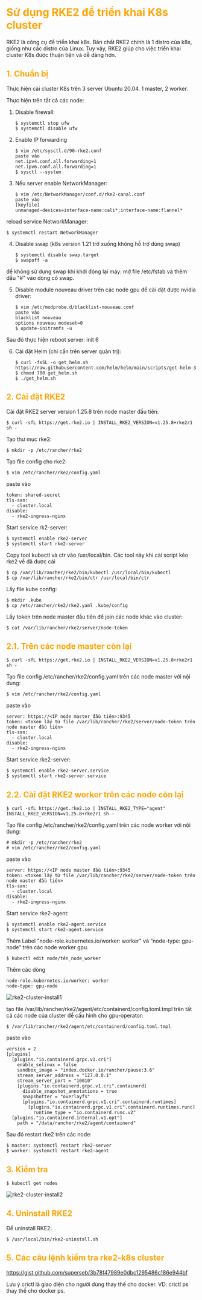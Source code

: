 <h1 style="color:orange">Sử dụng RKE2 để triển khai K8s cluster</h1>
RKE2 là công cụ để triển khai k8s. Bản chất RKE2 chính là 1 distro của k8s, giống như các distro của Linux. Tuy vậy, RKE2 giúp cho việc triển khai cluster K8s được thuận tiện và dễ dàng hơn.
<h2 style="color:orange">1. Chuẩn bị</h2>
Thực hiện cài cluster K8s trên 3 server Ubuntu 20.04. 1 master, 2 worker.

Thực hiện trên tất cả các node:<br>
1. Disable firewall:

       $ systemctl stop ufw
       $ systemctl disable ufw
2. Enable IP forwarding
    
       $ vim /etc/sysctl.d/90-rke2.conf
       paste vào
       net.ipv4.conf.all.forwarding=1
       net.ipv6.conf.all.forwarding=1
       $ sysctl --system
3. Nếu server enable NetworkManager:
   
       $ vim /etc/NetworkManager/conf.d/rke2-canal.conf
       paste vào
       [keyfile]
       unmanaged-devices=interface-name:cali*;interface-name:flannel*
reload service NetworkManager:

    $ systemctl restart NetworkManager
4. Disable swap (k8s version 1.21 trở xuống không hỗ trợ dùng swap) 

       $ systemctl disable swap.target
       $ swapoff -a
để không sử dụng swap khi khởi động lại máy: mở file /etc/fstab và thêm dấu "#" vào dòng có swap.

5. Disable module nouveau driver trên các node gpu để cài đặt được nvidia driver:

       $ vim /etc/modprobe.d/blacklist-nouveau.conf
       paste vào
       blacklist nouveau
       options nouveau modeset=0
       $ update-initramfs -u
Sau đó thực hiện reboot server: init 6

6. Cài đặt Helm (chỉ cần trên server quản trị):

       $ curl -fsSL -o get_helm.sh https://raw.githubusercontent.com/helm/helm/main/scripts/get-helm-3
       $ chmod 700 get_helm.sh
       $ ./get_helm.sh
<h2 style="color:orange">2. Cài đặt RKE2</h2>

Cài đặt RKE2 server version 1.25.8 trên node master đầu tiên:

    $ curl -sfL https://get.rke2.io | INSTALL_RKE2_VERSION=v1.25.8+rke2r1 sh -
Tạo thư mục rke2:

    $ mkdir -p /etc/rancher/rke2
Tạo file config cho rke2:

    $ vim /etc/rancher/rke2/config.yaml
paste vào

    token: shared-secret
    tls-san:
      - cluster.local
    disable: 
      - rke2-ingress-nginx
Start service rk2-server:
    
    $ systemctl enable rke2-server
    $ systemctl start rke2-server
Copy tool kubectl và ctr vào /usr/local/bin. Các tool này khi cài script kéo rke2 về đã được cài

    $ cp /var/lib/rancher/rke2/bin/kubectl /usr/local/bin/kubectl
    $ cp /var/lib/rancher/rke2/bin/ctr /usr/local/bin/ctr
Lấy file kube config:

    $ mkdir .kube
    $ cp /etc/rancher/rke2/rke2.yaml .kube/config
Lấy token trên node master đầu tiên để join các node khác vào cluster:

    $ cat /var/lib/rancher/rke2/server/node-token
<h2 style="color:orange">2.1. Trên các node master còn lại</h2>

    $ curl -sfL https://get.rke2.io | INSTALL_RKE2_VERSION=v1.25.8+rke2r1 sh -
Tạo file config /etc/rancher/rke2/config.yaml trên các node master với nội dung:

    $ vim /etc/rancher/rke2/config.yaml
paste vào

    server: https://<IP node master đầu tiên>:9345
    token: <token lấy từ file /var/lib/rancher/rke2/server/node-token trên node master đầu tiên>
    tls-san:
      - cluster.local
    disable: 
      - rke2-ingress-nginx
Start service rke2-server:

    $ systemctl enable rke2-server.service
    $ systemctl start rke2-server.service
<h2 style="color:orange">2.2. Cài đặt RKE2 worker trên các node còn lại</h2>

    $ curl -sfL https://get.rke2.io | INSTALL_RKE2_TYPE="agent" INSTALL_RKE2_VERSION=v1.25.8+rke2r1 sh -
Tạo file config /etc/rancher/rke2/config.yaml trên các node worker với nội dung:

    # mkdir -p /etc/rancher/rke2
    # vim /etc/rancher/rke2/config.yaml
paste vào

    server: https://<IP node master đầu tiên>:9345
    token: <token lấy từ file /var/lib/rancher/rke2/server/node-token trên node master đầu tiên>
    tls-san:
      - cluster.local
    disable: 
      - rke2-ingress-nginx
Start service rke2-agent:

    $ systemctl enable rke2-agent.service
    $ systemctl start rke2-agent.service
Thêm Label "node-role.kubernetes.io/worker: worker" và “node-type: gpu-node” trên các node worker gpu.

    $ kubectl edit node/tên_node_worker
Thêm các dòng
    
    node-role.kubernetes.io/worker: worker
    node-type: gpu-node
![rke2-cluster-install1](../img/rke2-cluster-install1.png)<br>

tạo file /var/lib/rancher/rke2/agent/etc/containerd/config.toml.tmpl trên tất cả các node của cluster để cấu hình cho gpu-operator:

    $ /var/lib/rancher/rke2/agent/etc/containerd/config.toml.tmpl
paste vào

    version = 2
    [plugins]
      [plugins."io.containerd.grpc.v1.cri"]
        enable_selinux = false
        sandbox_image = "index.docker.io/rancher/pause:3.6"
        stream_server_address = "127.0.0.1"
        stream_server_port = "10010"
        [plugins."io.containerd.grpc.v1.cri".containerd]
          disable_snapshot_annotations = true
          snapshotter = "overlayfs"
          [plugins."io.containerd.grpc.v1.cri".containerd.runtimes]
            [plugins."io.containerd.grpc.v1.cri".containerd.runtimes.runc]
              runtime_type = "io.containerd.runc.v2"
      [plugins."io.containerd.internal.v1.opt"]
        path = "/data/rancher/rke2/agent/containerd"
Sau đó restart rke2 trên các node:

    $ master: systemctl restart rke2-server
    $ worker: systemctl restart rke2-agent
<h2 style="color:orange">3. Kiểm tra</h2>

    $ kubectl get nodes
![rke2-cluster-install2](../img/rke2-cluster-install2.png)<br>
<h2 style="color:orange">4. Uninstall RKE2</h2>
Để uninstall RKE2:

    $ /usr/local/bin/rke2-uninstall.sh
<h2 style="color:orange">5. Các câu lệnh kiểm tra rke2-k8s cluster</h2>

https://gist.github.com/superseb/3b78f47989e0dbc1295486c186e944bf

Lưu ý crictl là giao diện cho người dùng thay thế cho docker. VD: crictl ps thay thế cho docker ps.